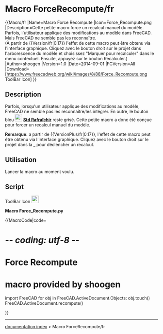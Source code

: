 # Macro ForceRecompute/fr
{{Macro/fr
|Name=Macro Force Recompute
|Icon=Force_Recompute.png
|Description=Cette petite macro force un recalcul manuel du modèle. <br> Parfois, l'utilisateur applique des modifications au modèle dans FreeCAD. <br> Mais FreeCAD ne semble pas les reconnaître. <br> (À partir de {{Version/fr|0.17}} l'effet de cette macro peut être obtenu via l'interface graphique. Cliquez avec le bouton droit sur le projet dans l'arborescence du modèle et choisissez "Marquer pour recalculer" dans le menu contextuel. Ensuite, appuyez sur le bouton Recalculer.)
|Author=shoogen
|Version=1.0
|Date=2014-09-01
|FCVersion=All
|Download=[https://www.freecadweb.org/wiki/images/8/88/Force_Recompute.png ToolBar Icon]
}}

## Description

Parfois, lorsqu\'un utilisateur applique des modifications au modèle, FreeCAD ne semble pas les reconnaître/les intégrer. En outre, le bouton bleu **<img src="images/Std_Refresh.svg" width=24px> [Std Rafraîchir](Std_Refresh/fr.md)** reste grisé. Cette petite macro a donc été conçue pour forcer un recalcul manuel du modèle.

**Remarque:** a partir de {{VersionPlus/fr|0.17}}, l\'effet de cette macro peut être obtenu via l\'interface graphique. Cliquez avec le bouton droit sur le projet dans la _ pour déclencher un recalcul.

## Utilisation

Lancer la macro au moment voulu.

## Script

ToolBar Icon <img alt="" src=images/Force_Recompute.png  style="width:24px;">

**Macro Force\_Recompute.py**


{{MacroCode|code=
# -*- coding: utf-8 -*-
# Force Recompute
# macro provided by shoogen

import FreeCAD
for obj in FreeCAD.ActiveDocument.Objects:
 obj.touch()
FreeCAD.ActiveDocument.recompute()

}}

---
[documentation index](../README.md) > Macro ForceRecompute/fr
